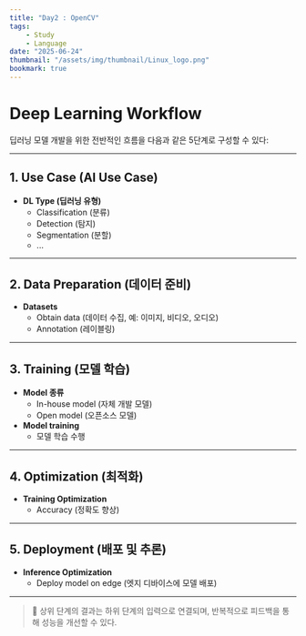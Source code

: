 ```yaml
---
title: "Day2 : OpenCV"
tags:
    - Study
    - Language
date: "2025-06-24"
thumbnail: "/assets/img/thumbnail/Linux_logo.png"
bookmark: true
---
```

# Deep Learning Workflow

딥러닝 모델 개발을 위한 전반적인 흐름을 다음과 같은 5단계로 구성할 수 있다:

---

## 1. Use Case (AI Use Case)
- **DL Type (딥러닝 유형)**
  - Classification (분류)
  - Detection (탐지)
  - Segmentation (분할)
  - ...

---

## 2. Data Preparation (데이터 준비)
- **Datasets**
  - Obtain data (데이터 수집, 예: 이미지, 비디오, 오디오)
  - Annotation (레이블링)

---

## 3. Training (모델 학습)
- **Model 종류**
  - In-house model (자체 개발 모델)
  - Open model (오픈소스 모델)
- **Model training**
  - 모델 학습 수행

---

## 4. Optimization (최적화)
- **Training Optimization**
  - Accuracy (정확도 향상)

---

## 5. Deployment (배포 및 추론)
- **Inference Optimization**
  - Deploy model on edge (엣지 디바이스에 모델 배포)

---

> 📌 상위 단계의 결과는 하위 단계의 입력으로 연결되며, 반복적으로 피드백을 통해 성능을 개선할 수 있다.




